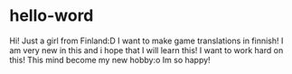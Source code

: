 # hello-word
Hi! Just a girl from Finland:D I want to make game translations in finnish! I am very new in this and i hope that I will learn this! 
I want to work hard on this! This mind become my new hobby:o Im so happy! 
